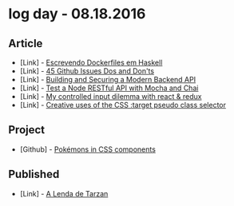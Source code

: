# log day - 08.18.2016

## Article

- \[Link\] - [Escrevendo Dockerfiles em Haskell](http://blog.haskellbr.com/2016/08/18/escrevendo-dockerfiles-em-haskell.html)
- \[Link\] - [45 Github Issues Dos and Don'ts](https://davidwalsh.name/45-github-issues-dos-donts)
- \[Link\] - [Building and Securing a Modern Backend API](https://scotch.io/tutorials/building-and-securing-a-modern-backend-api)
- \[Link\] - [Test a Node RESTful API with Mocha and Chai](https://scotch.io/tutorials/test-a-node-restful-api-with-mocha-and-chai)
- \[Link\] - [My controlled input dilemma with react & redux](http://www.position-absolute.com/javascript/my-controlled-input-dilemma-with-react-redux/)
- \[Link\] - [Creative uses of the CSS :target pseudo class selector](http://www.catswhocode.com/blog/creative-uses-of-the-css-target-pseudo-class-selector)


## Project

- \[Github\] - [Pokémons in CSS components](https://github.com/joker-solutions/joker-pokemons-component)


## Published

- \[Link\] - [A Lenda de Tarzan](http://imhomovies.com.br/opinions/em-cartaz/the-legend-of-tarzan-2016/)
